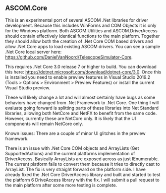 ## ASCOM.Core

This is an experimental port of several ASCOM .Net libraries for driver development. Because this includes WinForms and COM Objects it is only for the Windows platform. Both ASCOM.Utilities and ASCOM.DriverAccess should contain effectively identical functions to the main platform. Together they should allow both the creation of .Net Core COM based drivers and allow .Net Core apps to load existing ASCOM drivers. You can see a sample .Net Core local server here: https://github.com/DanielVanNoord/TelescopeSimulator-Core.

This requires .Net Core 3.0 release 7 or higher to build. You can download this here: https://dotnet.microsoft.com/download/dotnet-core/3.0. Once this is installed you need to enable preview features in Visual Studio 2019.2 (Tools > Options > Environment > Preview Features) or install the current Visual Studio preview.

These will likely change a lot and will almost certainly have bugs as some behaviors have changed from .Net Framework to .Net Core. One thing I will evaluate going forward is splitting parts of these libraries into Net Standard libraries, allowing both NetCore and NetFX to benefit from the same code. However, currently these are NetCore only. It is likely that the UI components will remain NetCore only.

Known issues:
There are a couple of minor UI glitches in the preview framework.

There is an issue with .Net Core COM objects and ArrayLists (Get SupportedActions) and the current platforms implementation of DriverAccess. Basically ArrayLists are exposed across as just IEnumerable. The current platform fails to convert them because it tries to directly cast to ArrayList. The fix is very straight forward on the platform side. I have already fixed the .Net Core DriverAccess library and built and started to test the platform 6 DriveAccess library with the fix. I will submit a pull request to the main platform after some more testing is complete.